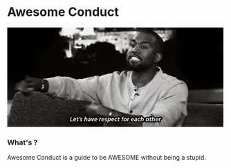 # Awesome Conduct

![Respectful Kanye](images/respectful.gif)

### What's ?

Awesome Conduct is a guide to be AWESOME without being a stupid.

